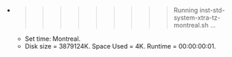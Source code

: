 * >>>>>>>>> Running inst-std-system-xtra-tz-montreal.sh ...
  * Set time: Montreal.
  * Disk size = 3879124K. Space Used = 4K. Runtime = 00:00:00:01.

